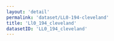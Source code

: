 ```yaml
---
layout: 'detail'
permalink: 'dataset/LL0-194-cleveland'
title: 'Ll0_194_cleveland'
datasetID: 'LL0_194_cleveland'
---
```


